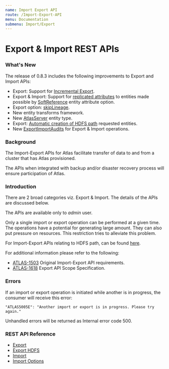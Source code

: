 ```yaml
---
name: Import Export API
route: /Import-Export-API
menu: Documentation
submenu: Import/Export
---
```


# Export & Import REST APIs

### What's New
The release of 0.8.3 includes the following improvements to Export and Import APIs:
   * Export: Support for [Incremental Export](Incremental-Export).
   * Export & Import: Support for [replicated attributes](ReplicatedToFromAttributes) to entities made possible by [SoftReference](SoftReference) entity attribute option.
   * Export option: [skipLineage](skipLineage).
   * New entity transforms framework.
   * New [AtlasServer](AtlasServer) entity type.
   * Export: [Automatic creation of HDFS path](Export-HDFS-API) requested entities.
   * New [ExportImportAudits](ExportImportAudits) for Export & Import operations.

### Background
The Import-Export APIs for Atlas facilitate transfer of data to and from a cluster that has Atlas provisioned.

The APIs when integrated with backup and/or disaster recovery process will ensure participation of Atlas.

### Introduction
There are 2 broad categories viz. Export & Import. The details of the APIs are discussed below.

The APIs are available only to _admin_ user.

Only a single import or export operation can be performed at a given time. The operations have a potential for generating large amount. They can also put pressure on resources. This restriction tries to alleviate this problem.

For Import-Export APIs relating to HDFS path, can be found [here](Import-Export-HDFS-Path).

For additional information please refer to the following:
   * [ATLAS-1503](https://issues.apache.org/jira/browse/ATLAS-1503) Original Import-Export API requirements.
   * [ATLAS-1618](https://issues.apache.org/jira/browse/ATLAS-1618) Export API Scope Specification.

### Errors
If an import or export operation is initiated while another is in progress, the consumer will receive this error:
```
"ATLAS5005E": "Another import or export is in progress. Please try again."
```

Unhandled errors will be returned as Internal error code 500.

### REST API Reference
   * [Export](Export-API)
   * [Export HDFS](Export-HDFS-API)
   * [Import](Import-API)
   * [Import Options](Import-API-Options)

